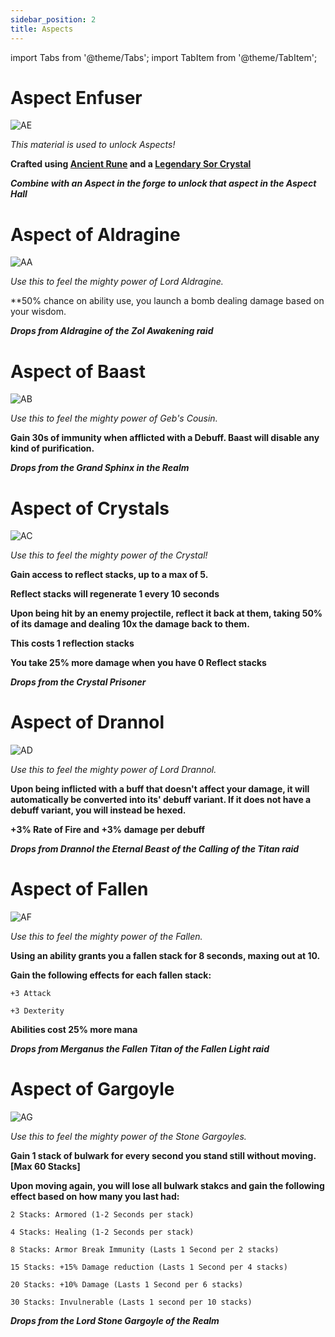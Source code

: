 ```yaml
---
sidebar_position: 2
title: Aspects
---
```


import Tabs from '@theme/Tabs';
import TabItem from '@theme/TabItem';

<Tabs>
  <TabItem value="Aspect Enfuser" label="Aspect Enfuser" default>

# Aspect Enfuser

![AE](https://vwiki.valorserver.com/api/item/picture/aspect%20enfuser)

<i>This material is used to unlock Aspects!</i>

**Crafted using [Ancient Rune]( ) and a [Legendary Sor Crystal](https://wiki-test.valorserver.com/docs/items/misc/sor_crystal)**

***Combine with an Aspect in the forge to unlock that aspect in the Aspect Hall***

  </TabItem>
  <TabItem value="Aspect of Aldragine" label="Aspect of Aldragine">

# Aspect of Aldragine

![AA](https://vwiki.valorserver.com/api/item/picture/aspect%20of%20aldragine)

<i>Use this to feel the mighty power of Lord Aldragine.</i>

**50% chance on ability use, you launch a bomb dealing damage based on your wisdom.

***Drops from Aldragine of the Zol Awakening raid***

  </TabItem>
  <TabItem value="Aspect of Baast" label="Aspect of Baast">

# Aspect of Baast

![AB](https://vwiki.valorserver.com/api/item/picture/aspect%20of%20baast)

<i>Use this to feel the mighty power of Geb's Cousin.</i>

**Gain 30s of immunity when afflicted with a Debuff. Baast will disable any kind of purification.**

***Drops from the Grand Sphinx in the Realm***

  </TabItem>
  <TabItem value="Aspect of Crystals" label="Aspect oF Crystals">

# Aspect of Crystals

![AC](https://vwiki.valorserver.com/api/item/picture/aspect%20of%20crystals)

<i>Use this to feel the mighty power of the Crystal!</i>

**Gain access to reflect stacks, up to a max of 5.**

**Reflect stacks will regenerate 1 every 10 seconds**

**Upon being hit by an enemy projectile, reflect it back at them, taking 50% of its damage and dealing 10x the damage back to them.**

**This costs 1 reflection stacks**

**You take 25% more damage when you have 0 Reflect stacks**

***Drops from the Crystal Prisoner***

  </TabItem>
  <TabItem value="Aspect of Drannol" label="Aspect of Drannol">

# Aspect of Drannol

![AD](https://vwiki.valorserver.com/api/item/picture/aspect%20of%20drannol)

<i>Use this to feel the mighty power of Lord Drannol.</i>

**Upon being inflicted with a buff that doesn't affect your damage, it will automatically be converted into its' debuff variant. If it does not have a debuff variant, you will instead be hexed.**

**+3% Rate of Fire and +3% damage per debuff**

***Drops from Drannol the Eternal Beast of the Calling of the Titan raid***

  </TabItem>
 <TabItem value="Aspect of Fallen" label="Aspect of Fallen">

# Aspect of Fallen

![AF](https://vwiki.valorserver.com/api/item/picture/aspect%20of%20fallen)

<i>Use this to feel the mighty power of the Fallen.</i>

**Using an ability grants you a fallen stack for 8 seconds, maxing out at 10.**

**Gain the following effects for each fallen stack:**

    +3 Attack

    +3 Dexterity

**Abilities cost 25% more mana**

***Drops from Merganus the Fallen Titan of the Fallen Light raid***


  </TabItem>
  <TabItem value="Aspect of Gargoyle" label="Aspect of Gargoyle">

# Aspect of Gargoyle

![AG](https://vwiki.valorserver.com/api/item/picture/aspect%20%of%20gargoyle)

<i>Use this to feel the mighty power of the Stone Gargoyles.</i>

**Gain 1 stack of bulwark for every second you stand still without moving. [Max 60 Stacks]**

**Upon moving again, you will lose all bulwark stakcs and gain the following effect based on how many you last had:**

    2 Stacks: Armored (1-2 Seconds per stack)

    4 Stacks: Healing (1-2 Seconds per stack)

    8 Stacks: Armor Break Immunity (Lasts 1 Second per 2 stacks)

    15 Stacks: +15% Damage reduction (Lasts 1 Second per 4 stacks)

    20 Stacks: +10% Damage (Lasts 1 Second per 6 stacks)

    30 Stacks: Invulnerable (Lasts 1 second per 10 stacks)

***Drops from the Lord Stone Gargoyle of the Realm***

  </TabItem>
  <TabItem value="Fire" label="Fire">








  </TabItem>
  <TabItem value="Water" label="Water">








  </TabItem>
 <TabItem value="Air" label="Air">








  </TabItem>
  <TabItem value="Earth" label="Earth">







  </TabItem>
  <TabItem value="Fire" label="Fire">








  </TabItem>
  <TabItem value="Water" label="Water">








  </TabItem>
  <TabItem value="Fire" label="Fire">








  </TabItem>
  <TabItem value="Water" label="Water">








  </TabItem>
